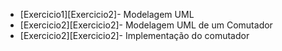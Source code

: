 + [Exercicio1][Exercicio2]- Modelagem UML
+ [Exercicio2][Exercicio2]- Modelagem UML de um Comutador
+ [Exercicio2][Exercicio2]- Implementação do comutador
